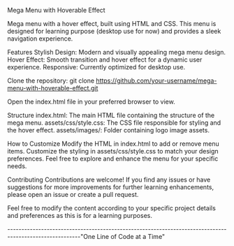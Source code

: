 Mega Menu with Hoverable Effect

Mega menu with a hover effect, built using HTML and CSS. This menu is designed for learning purpose (desktop use for now) and provides a sleek navigation experience.

Features
  Stylish Design: Modern and visually appealing mega menu design.
  Hover Effect: Smooth transition and hover effect for a dynamic user experience.
  Responsive: Currently optimized for desktop use.

Clone the repository:
  git clone https://github.com/your-username/mega-menu-with-hoverable-effect.git
  
Open the index.html file in your preferred browser to view.

Structure
  index.html: 
    The main HTML file containing the structure of the mega menu.
  assets/css/style.css: 
    The CSS file responsible for styling and the hover effect.
  assets/images/: 
    Folder containing logo image assets.

How to Customize
  Modify the HTML in index.html to add or remove menu items.
  Customize the styling in assets/css/style.css to match your design preferences.
  Feel free to explore and enhance the menu for your specific needs.

Contributing
  Contributions are welcome! If you find any issues or have suggestions for more improvements for further learning enhancements, please open an issue or create a pull request.

  Feel free to modify the content according to your specific project details and preferences as this is for a learning purposes.

  --------------------------------------------------------------------------------------------------------"One Line of Code at a Time"
